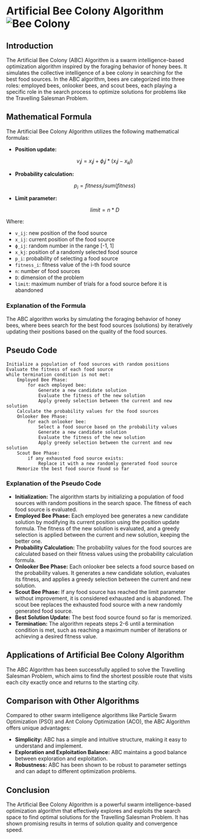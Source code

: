# Artificial Bee Colony Algorithm ![Bee Colony](https://gitlab.com/aminse/swarm-intelligence/-/raw/main/images/bee_colony.png)

## Introduction

The Artificial Bee Colony (ABC) Algorithm is a swarm intelligence-based optimization algorithm inspired by the foraging behavior of honey bees. It simulates the collective intelligence of a bee colony in searching for the best food sources. In the ABC algorithm, bees are categorized into three roles: employed bees, onlooker bees, and scout bees, each playing a specific role in the search process to optimize solutions for problems like the Travelling Salesman Problem.

## Mathematical Formula

The Artificial Bee Colony Algorithm utilizes the following mathematical formulas:

- **Position update:**
  ```math
  v_ij = x_ij + ϕ_ij * (x_ij - x_kj)
  ```
- **Probability calculation:**
  ```math
  p_i = fitness_i / sum(fitness)
  ```
- **Limit parameter:**
  ```math
  limit = n * D
  ```

Where:
- `v_ij`: new position of the food source
- `x_ij`: current position of the food source
- `ϕ_ij`: random number in the range [-1, 1]
- `x_kj`: position of a randomly selected food source
- `p_i`: probability of selecting a food source
- `fitness_i`: fitness value of the i-th food source
- `n`: number of food sources
- `D`: dimension of the problem
- `limit`: maximum number of trials for a food source before it is abandoned

### Explanation of the Formula

The ABC algorithm works by simulating the foraging behavior of honey bees, where bees search for the best food sources (solutions) by iteratively updating their positions based on the quality of the food sources.

## Pseudo Code

```plaintext
Initialize a population of food sources with random positions
Evaluate the fitness of each food source
while termination condition is not met:
    Employed Bee Phase:
        for each employed bee:
            Generate a new candidate solution
            Evaluate the fitness of the new solution
            Apply greedy selection between the current and new solution
    Calculate the probability values for the food sources
    Onlooker Bee Phase:
        for each onlooker bee:
            Select a food source based on the probability values
            Generate a new candidate solution
            Evaluate the fitness of the new solution
            Apply greedy selection between the current and new solution
    Scout Bee Phase:
        if any exhausted food source exists:
            Replace it with a new randomly generated food source
    Memorize the best food source found so far
```

### Explanation of the Pseudo Code

- **Initialization:** The algorithm starts by initializing a population of food sources with random positions in the search space. The fitness of each food source is evaluated.
- **Employed Bee Phase:** Each employed bee generates a new candidate solution by modifying its current position using the position update formula. The fitness of the new solution is evaluated, and a greedy selection is applied between the current and new solution, keeping the better one.
- **Probability Calculation:** The probability values for the food sources are calculated based on their fitness values using the probability calculation formula.
- **Onlooker Bee Phase:** Each onlooker bee selects a food source based on the probability values. It generates a new candidate solution, evaluates its fitness, and applies a greedy selection between the current and new solution.
- **Scout Bee Phase:** If any food source has reached the limit parameter without improvement, it is considered exhausted and is abandoned. The scout bee replaces the exhausted food source with a new randomly generated food source.
- **Best Solution Update:** The best food source found so far is memorized.
- **Termination:** The algorithm repeats steps 2-6 until a termination condition is met, such as reaching a maximum number of iterations or achieving a desired fitness value.

## Applications of Artificial Bee Colony Algorithm

The ABC Algorithm has been successfully applied to solve the Travelling Salesman Problem, which aims to find the shortest possible route that visits each city exactly once and returns to the starting city.

## Comparison with Other Algorithms

Compared to other swarm intelligence algorithms like Particle Swarm Optimization (PSO) and Ant Colony Optimization (ACO), the ABC Algorithm offers unique advantages:
- **Simplicity:** ABC has a simple and intuitive structure, making it easy to understand and implement.
- **Exploration and Exploitation Balance:** ABC maintains a good balance between exploration and exploitation.
- **Robustness:** ABC has been shown to be robust to parameter settings and can adapt to different optimization problems.

## Conclusion

The Artificial Bee Colony Algorithm is a powerful swarm intelligence-based optimization algorithm that effectively explores and exploits the search space to find optimal solutions for the Travelling Salesman Problem. It has shown promising results in terms of solution quality and convergence speed.
